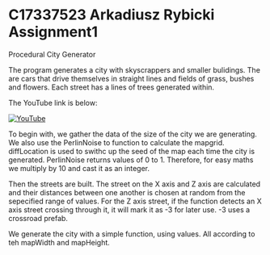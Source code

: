 # C17337523 Arkadiusz Rybicki Assignment1

Procedural City Generator 

The program generates a city with skyscrappers and smaller bulidings. The are cars that drive themselves in straight lines and fields of grass, bushes and flowers. Each street has a lines of trees generated within.

The YouTube link is below:

[![YouTube](http://img.youtube.com/CUSXBBhUEfc/0.jpg)](https://www.youtube.com/watch?v=CUSXBBhUEfc)


To begin with, we gather the data of the size of the city we are generating. We also use the PerlinNoise to function to calculate the mapgrid. diffLocation is used to swithc up the seed of the map each time the city is generated. PerlinNoise returns values of 0 to 1. Therefore, for easy maths we multiply by 10 and cast it as an integer.

Then the streets are built. The street on the X axis and Z axis are calculated and their distances between one another is chosen at random from the sepecified range of values. For the Z axis street, if the function detects an X axis street crossing through it, it will mark it as -3 for later use. -3 uses a crossroad prefab.

We generate the city with a simple function, using values. All according to teh mapWidth and mapHeight.


